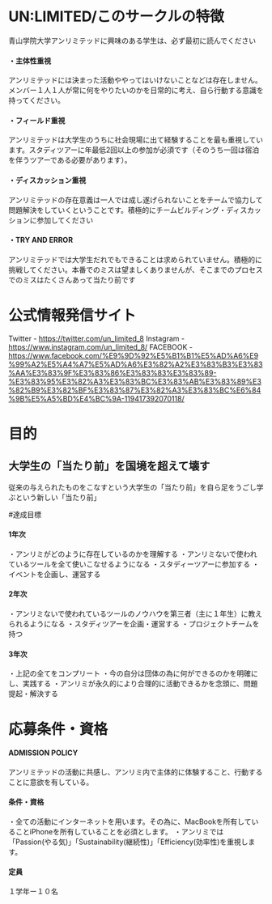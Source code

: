 # UN:LIMITED/このサークルの特徴

青山学院大学アンリミテッドに興味のある学生は、必ず最初に読んでください

<h4>・主体性重視</h4> <a>アンリミテッドには決まった活動ややってはいけないことなどは存在しません。メンバー１人１人が常に何をやりたいのかを日常的に考え、自ら行動する意識を持ってください。</a>

<h4>・フィールド重視</h4> <a>アンリミテッドは大学生のうちに社会現場に出て経験することを最も重視しています。スタディツアーに年最低2回以上の参加が必須です（そのうち一回は宿泊を伴うツアーである必要があります）。</a>

<h4>・ディスカッション重視</h4> <a>アンリミテッドの存在意義は一人では成し遂げられないことをチームで協力して問題解決をしていくということです。積極的にチームビルディング・ディスカッションに参加してください</a>

<h4>・TRY AND ERROR</h4> <a>アンリミテッドでは大学生だれでもできることは求められていません。積極的に挑戦してください。本番でのミスは望ましくありませんが、そこまでのプロセスでのミスはたくさんあって当たり前です</a>

# 公式情報発信サイト

Twitter - https://twitter.com/un_limited_8
Instagram - https://www.instagram.com/un_limited_8/
FACEBOOK -https://www.facebook.com/%E9%9D%92%E5%B1%B1%E5%AD%A6%E9%99%A2%E5%A4%A7%E5%AD%A6%E3%82%A2%E3%83%B3%E3%83%AA%E3%83%9F%E3%83%86%E3%83%83%E3%83%89-%E3%83%95%E3%82%A3%E3%83%BC%E3%83%AB%E3%83%89%E3%82%B9%E3%82%BF%E3%83%87%E3%82%A3%E3%83%BC%E6%84%9B%E5%A5%BD%E4%BC%9A-119417392070118/

# 目的

<h2>大学生の「当たり前」を国境を超えて壊す</h2>
<a>従来の与えられたものをこなすという大学生の「当たり前」を自ら足をうごし学ぶという新しい「当たり前」</a>

#達成目標

<h4>1年次</h4>
・アンリミがどのように存在しているのかを理解する
・アンリミないで使われているツールを全て使いこなせるようになる
・スタディーツアーに参加する
・イベントを企画し、運営する

<h4>2年次</h4>
・アンリミないで使われているツールのノウハウを第三者（主に１年生）に教えられるようになる
・スタディツアーを企画・運営する
・プロジェクトチームを持つ

<h4>3年次</h4>
・上記の全てをコンプリート
・今の自分は団体の為に何ができるのかを明確にし、実践する
・アンリミが永久的により合理的に活動できるかを念頭に、問題提起・解決する

# 応募条件・資格

<h4>ADMISSION POLICY</h4>
アンリミテッドの活動に共感し、アンリミ内で主体的に体験すること、行動することに意欲を有している。

<h4>条件・資格</h4>
・全ての活動にインターネットを用います。その為に、MacBookを所有していることiPhoneを所有していることを必須とします。
・アンリミでは「Passion(やる気)」「Sustainability(継続性)」「Efficiency(効率性)を重視します。

<h4>定員</h4>
１学年ー１０名
